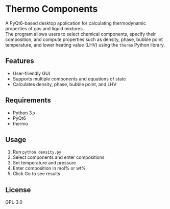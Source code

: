 # Thermo Components

   A PyQt6-based desktop application for calculating thermodynamic properties of gas and liquid mixtures.  
   The program allows users to select chemical components, specify their composition, and compute properties such as density, phase, bubble point temperature, and lower heating value (LHV) using the `thermo` Python library.

   ## Features
   - User-friendly GUI
   - Supports multiple components and equations of state
   - Calculates density, phase, bubble point, and LHV

   ## Requirements
   - Python 3.x
   - PyQt6
   - thermo

   ## Usage
   1. Run `python density.py`
   2. Select components and enter compositions
   3. Set temperature and pressure
   4. Enter composition in mol% or wt%
   5. Click Go to see results

   ## License
   GPL-3.0